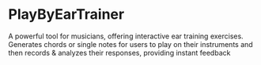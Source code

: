 # PlayByEarTrainer
A powerful tool for musicians, offering interactive ear training exercises. Generates chords or single notes for users to play on their instruments and then records &amp; analyzes their responses, providing instant feedback
